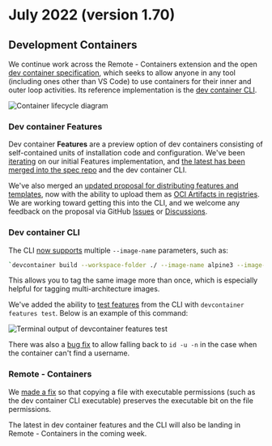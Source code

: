 # July 2022 (version 1.70)

## Development Containers

We continue work across the Remote - Containers extension and the open [dev container specification](https://containers.dev/), which seeks to allow anyone in any tool (including ones other than VS Code) to use containers for their inner and outer loop activities. Its reference implementation is the [dev container CLI](https://github.com/devcontainers/cli).

![Container lifecycle diagram](images/1_70/dev-container-stages.png)

### Dev container Features

Dev container **Features** are a preview option of dev containers consisting of self-contained units of installation code and configuration. We've been [iterating](https://github.com/devcontainers/cli/pull/73) on our initial Features implementation, and [the latest has been merged into the spec repo](https://github.com/devcontainers/spec/blob/main/proposals/devcontainer-features.md) and the dev container CLI.

We've also merged an [updated proposal for distributing features and templates](https://github.com/devcontainers/spec/blob/main/proposals/devcontainer-features-distribution.md), now with the ability to upload them as [OCI Artifacts in registries](https://github.com/devcontainers/spec/blob/main/proposals/devcontainer-features-distribution.md#oci-registry). We are working toward getting this into the CLI, and we welcome any feedback on the proposal via GitHub [Issues](https://github.com/devcontainers/spec/issues) or [Discussions](https://github.com/devcontainers/spec/discussions).

### Dev container CLI

The CLI [now supports](https://github.com/devcontainers/cli/pull/61) multiple `--image-name` parameters, such as:

```bash
`devcontainer build --workspace-folder ./ --image-name alpine3 --image-name alpine3.0`
```

This allows you to tag the same image more than once, which is especially helpful for tagging multi-architecture images.

We've added the ability to [test features](https://github.com/devcontainers/cli/pull/81) from the CLI with `devcontainer features test`. Below is an example of this command:

![Terminal output of devcontainer features test](images/1_70/devcontainer-feature-test.png)

There was also a [bug fix](https://github.com/microsoft/vscode-remote-release/issues/6913) to allow falling back to `id -u -n` in the case when the container can't find a username.

### Remote - Containers

We [made a fix](https://github.com/devcontainers/cli/issues/83) so that copying a file with executable permissions (such as the dev container CLI executable) preserves the executable bit on the file permissions.

The latest in dev container features and the CLI will also be landing in Remote - Containers in the coming week.
